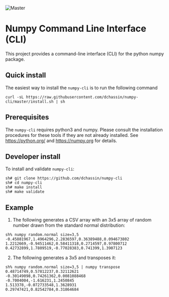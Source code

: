 ![Master](https://github.com/dchassin/numpy-cli/workflows/Master/badge.svg)

# Numpy Command Line Interface (CLI)

This project provides a command-line interface (CLI) for the python numpy package.

## Quick install

The easiest way to install the `numpy-cli` is to run the following command

~~~
curl -sL https://raw.githubusercontent.com/dchassin/numpy-cli/master/install.sh | sh
~~~

## Prerequisites

The `numpy-cli` requires python3 and numpy.  Please consult the installation procedures for these tools if they are not already installed.  See https://python.org/ and https://numpy.org for details.


## Developer install

To install and validate `numpy-cli`:

~~~
sh# git clone https://github.com/dchassin/numpy-cli
sh# cd numpy-cli
sh# make install
sh# make validate
~~~

## Example

1) The following generates a CSV array with an 3x5 array of random number drawn from the standard normal distribution:

~~~
sh% numpy random.normal size=3,5
-0.45881967,1.4964296,2.2836597,0.36389488,0.094673802
1.2212669,-0.94511462,0.58411318,0.2714597,0.97800712
0.42732899,1.7809519,-0.77028383,0.741399,1.3907123
~~~

2) The following generates a 3x5 and transposes it:

~~~
sh% numpy random.normal size=3,5 | numpy transpose
0.48714749,0.57812237,0.32112621
-0.30149098,0.74261362,0.0081088468
-0.7004004,-1.616231,1.2450845
1.513378,-0.072733548,1.3628931
0.29747421,0.82542784,0.31864684
~~~
